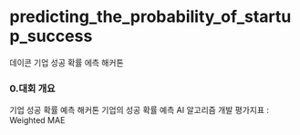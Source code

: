 # predicting_the_probability_of_startup_success
데이콘 기업 성공 확률 에측 해커톤

<h3>0.대회 개요</h3>
기업 성공 확률 예측 해커톤
기업의 성공 확률 예측 AI 알고리즘 개발
평가지표 : Weighted MAE
